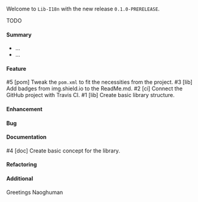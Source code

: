 Welcome to `Lib-I18n` with the new release `0.1.0-PRERELEASE`.

TODO



#### Summary
* ...
* ...



#### Feature
#5 [pom] Tweak the `pom.xml` to fit the necessities from the project.
#3 [lib] Add badges from img.shield.io to the ReadMe.md.
#2 [ci] Connect the GitHub project with Travis CI.
#1 [lib] Create basic library structure.



#### Enhancement



#### Bug



#### Documentation
#4 [doc] Create basic concept for the library.



#### Refactoring



#### Additional



Greetings
Naoghuman



[//]: # (Issues which will be integrated in this release)



[//]: # (Links)
[Apache Log4j 2]:https://logging.apache.org/log4j/2.0/index.html
[JavaFX]:http://docs.oracle.com/javase/8/javase-clienttechnologies.htm
[Maven]:http://maven.apache.org/


